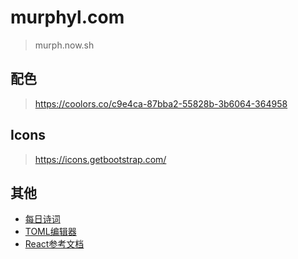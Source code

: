 # murphyl.com

> murph.now.sh

## 配色

> https://coolors.co/c9e4ca-87bba2-55828b-3b6064-364958

## Icons

> https://icons.getbootstrap.com/

## 其他

- [每日诗词](https://www.jinrishici.com/doc/#npm)
- [TOML编辑器](https://toolkit.site/format.html)
- [React参考文档](https://devhints.io/react)